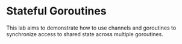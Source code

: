 # Stateful Goroutines

This lab aims to demonstrate how to use channels and goroutines to synchronize access to shared state across multiple goroutines.
